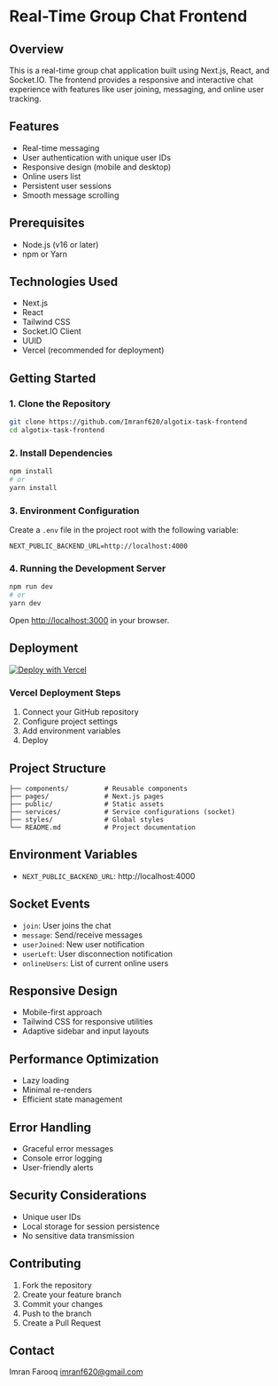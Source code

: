# Real-Time Group Chat Frontend

## Overview
This is a real-time group chat application built using Next.js, React, and Socket.IO. The frontend provides a responsive and interactive chat experience with features like user joining, messaging, and online user tracking.

## Features
- Real-time messaging
- User authentication with unique user IDs
- Responsive design (mobile and desktop)
- Online users list
- Persistent user sessions
- Smooth message scrolling

## Prerequisites
- Node.js (v16 or later)
- npm or Yarn

## Technologies Used
- Next.js
- React
- Tailwind CSS
- Socket.IO Client
- UUID
- Vercel (recommended for deployment)

## Getting Started

### 1. Clone the Repository
```bash
git clone https://github.com/Imranf620/algotix-task-frontend
cd algotix-task-frontend
```

### 2. Install Dependencies
```bash
npm install
# or
yarn install
```

### 3. Environment Configuration
Create a `.env` file in the project root with the following variable:
```
NEXT_PUBLIC_BACKEND_URL=http://localhost:4000
```

### 4. Running the Development Server
```bash
npm run dev
# or
yarn dev
```

Open [http://localhost:3000](http://localhost:3000) in your browser.

## Deployment
[![Deploy with Vercel](https://vercel.com/button)](https://vercel.com/new)

### Vercel Deployment Steps
1. Connect your GitHub repository
2. Configure project settings
3. Add environment variables
4. Deploy

## Project Structure
```
├── components/         # Reusable components
├── pages/              # Next.js pages
├── public/             # Static assets
├── services/           # Service configurations (socket)
├── styles/             # Global styles
└── README.md           # Project documentation
```

## Environment Variables
- `NEXT_PUBLIC_BACKEND_URL`: http://localhost:4000

## Socket Events
- `join`: User joins the chat
- `message`: Send/receive messages
- `userJoined`: New user notification
- `userLeft`: User disconnection notification
- `onlineUsers`: List of current online users

## Responsive Design
- Mobile-first approach
- Tailwind CSS for responsive utilities
- Adaptive sidebar and input layouts

## Performance Optimization
- Lazy loading
- Minimal re-renders
- Efficient state management

## Error Handling
- Graceful error messages
- Console error logging
- User-friendly alerts

## Security Considerations
- Unique user IDs
- Local storage for session persistence
- No sensitive data transmission

## Contributing
1. Fork the repository
2. Create your feature branch
3. Commit your changes
4. Push to the branch
5. Create a Pull Request


## Contact
Imran Farooq
imranf620@gmail.com
